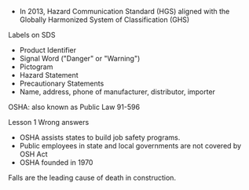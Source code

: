 
- In 2013, Hazard Communication Standard (HGS) aligned with the Globally Harmonized System of Classification (GHS)


Labels on SDS

- Product Identifier
- Signal Word ("Danger" or "Warning")
- Pictogram
- Hazard Statement
- Precautionary Statements
- Name, address, phone of manufacturer, distributor, importer


OSHA: also known as Public Law 91-596


Lesson 1 Wrong answers

- OSHA assists states to build job safety programs.
- Public employees in state and local governments are not covered by OSH Act
- OSHA founded in 1970



Falls are the leading cause of death in construction.
